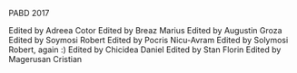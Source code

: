 PABD 2017

Edited by Adreea Cotor
Edited by Breaz Marius
Edited by Augustin Groza
Edited by Soymosi Robert
Edited by Pocris Nicu-Avram
Edited by Solymosi Robert, again :)
Edited by Chicidea Daniel
Edited by Stan Florin
Edited by Magerusan Cristian
